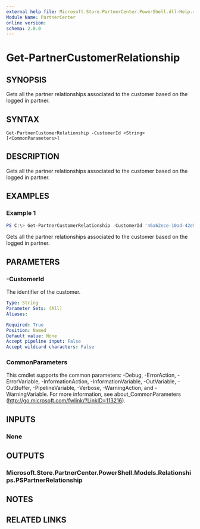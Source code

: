 ```yaml
---
external help file: Microsoft.Store.PartnerCenter.PowerShell.dll-Help.xml
Module Name: PartnerCenter
online version:
schema: 2.0.0
---
```


# Get-PartnerCustomerRelationship

## SYNOPSIS
Gets all the partner relationships associated to the customer based on the logged in partner.

## SYNTAX

```
Get-PartnerCustomerRelationship -CustomerId <String> [<CommonParameters>]
```

## DESCRIPTION
Gets all the partner relationships associated to the customer based on the logged in partner.

## EXAMPLES

### Example 1
```powershell
PS C:\> Get-PartnerCustomerRelationship -CustomerId '46a62ece-10ad-42e5-b3f1-b2ed53e6fc08'
```

Gets all the partner relationships associated to the customer based on the logged in partner.

## PARAMETERS

### -CustomerId
The identifier of the customer.

```yaml
Type: String
Parameter Sets: (All)
Aliases:

Required: True
Position: Named
Default value: None
Accept pipeline input: False
Accept wildcard characters: False
```

### CommonParameters
This cmdlet supports the common parameters: -Debug, -ErrorAction, -ErrorVariable, -InformationAction, -InformationVariable, -OutVariable, -OutBuffer, -PipelineVariable, -Verbose, -WarningAction, and -WarningVariable. For more information, see about_CommonParameters (http://go.microsoft.com/fwlink/?LinkID=113216).

## INPUTS

### None

## OUTPUTS

### Microsoft.Store.PartnerCenter.PowerShell.Models.Relationships.PSPartnerRelationship

## NOTES

## RELATED LINKS
